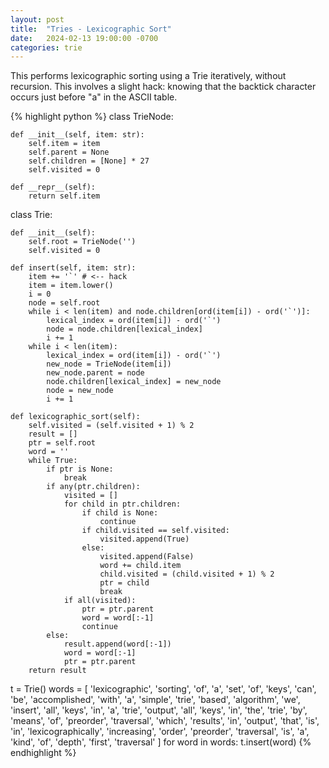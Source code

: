 ```yaml
---
layout: post
title:  "Tries - Lexicographic Sort"
date:   2024-02-13 19:00:00 -0700
categories: trie
---
```


This performs lexicographic sorting using a Trie iteratively, without
recursion. This involves a slight hack: knowing that the backtick character
occurs just before "a" in the ASCII table.


{% highlight python %}
class TrieNode:

    def __init__(self, item: str):
        self.item = item
        self.parent = None
        self.children = [None] * 27
        self.visited = 0

    def __repr__(self):
        return self.item

class Trie:

    def __init__(self):
        self.root = TrieNode('')
        self.visited = 0

    def insert(self, item: str):
        item += '`' # <-- hack
        item = item.lower()
        i = 0
        node = self.root
        while i < len(item) and node.children[ord(item[i]) - ord('`')]:
            lexical_index = ord(item[i]) - ord('`')
            node = node.children[lexical_index]
            i += 1
        while i < len(item):
            lexical_index = ord(item[i]) - ord('`')
            new_node = TrieNode(item[i])
            new_node.parent = node
            node.children[lexical_index] = new_node
            node = new_node
            i += 1

    def lexicographic_sort(self):
        self.visited = (self.visited + 1) % 2
        result = []
        ptr = self.root
        word = ''
        while True:
            if ptr is None:
                break
            if any(ptr.children):
                visited = []
                for child in ptr.children:
                    if child is None:
                        continue
                    if child.visited == self.visited:
                        visited.append(True)
                    else:
                        visited.append(False)
                        word += child.item
                        child.visited = (child.visited + 1) % 2
                        ptr = child
                        break
                if all(visited):
                    ptr = ptr.parent
                    word = word[:-1]
                    continue
            else:
                result.append(word[:-1])
                word = word[:-1]
                ptr = ptr.parent
        return result
                
t = Trie()
words = [
    'lexicographic', 'sorting', 'of', 'a', 'set', 'of', 'keys', 'can', 'be',
    'accomplished', 'with', 'a', 'simple', 'trie', 'based', 'algorithm',
    'we', 'insert', 'all', 'keys', 'in', 'a', 'trie', 'output', 'all',
    'keys', 'in', 'the', 'trie', 'by', 'means', 'of', 'preorder',
    'traversal', 'which', 'results', 'in', 'output', 'that', 'is', 'in',
    'lexicographically', 'increasing', 'order', 'preorder', 'traversal',
    'is', 'a', 'kind', 'of', 'depth', 'first', 'traversal'
]
for word in words:
    t.insert(word)
{% endhighlight %}


